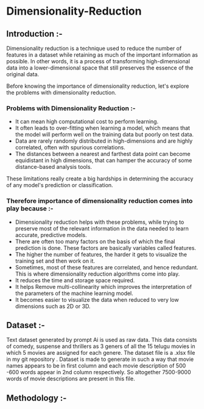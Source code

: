 # Dimensionality-Reduction

## Introduction :-
Dimensionality reduction is a technique used to reduce the number of features in a dataset while retaining as much of the important information as possible. In other words, it is a process of transforming high-dimensional data into a lower-dimensional space that still preserves the essence of the original data.</br>

Before knowing the importance of dimensionality reduction, let's explore the problems with dimensionality reduction. 
### Problems with Dimensionality Reduction :-
  - It can mean high computational cost to perform learning.</br>
  - It often leads to over-fitting when learning a model, which means that the model will perform well on the training data but poorly on test data.</br>
  - Data are rarely randomly distributed in high-dimensions and are highly correlated, often with spurious correlations.</br>
  - The distances between a nearest and farthest data point can become equidistant in high dimensions, that can hamper the accuracy of some distance-based analysis tools.</br>

These limitations really create a big hardships in determining the accuracy of any model's prediction or classification. </br>
### Therefore importance of dimensionality reduction comes into play because :-
  - Dimensionality reduction helps with these problems, while trying to preserve most of the relevant information in the data needed to learn accurate, predictive models. </br>
  - There are often too many factors on the basis of which the final prediction is done. These factors are basically variables called features.</br>
  - The higher the number of features, the harder it gets to visualize the training set and then work on it. </br>
  - Sometimes, most of these features are correlated, and hence redundant. This is where dimensionality reduction algorithms come into play. </br>
  - It reduces the time and storage space required.</br>
  - It helps Remove multi-collinearity which improves the interpretation of the parameters of the machine learning model. </br>
  - It becomes easier to visualize the data when reduced to very low dimensions such as 2D or 3D. </br>


## Dataset :-
Text dataset generated by prompt Ai is used as raw data. This data consists of comedy, suspense and thrillers as 3 geners of all the 15 telugu movies in which 5 movies are assigned for each genere. The dataset file is a .xlsx file in my git repository . Dataset is made to generate in such a way that movie names appears to be in first column and each movie description of 500 -600 words appear in 2nd column respectively. So altogether 7500-9000 words of movie descriptions are present in this file.</br>

## Methodology :-

  
